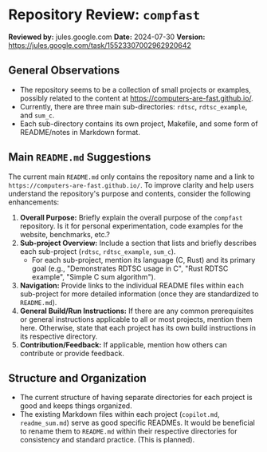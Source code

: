 # Repository Review: `compfast`
**Reviewed by:** jules.google.com
**Date:** 2024-07-30
**Version:** https://jules.google.com/task/15523307002962920642

## General Observations

* The repository seems to be a collection of small projects or examples, possibly related to the content at https://computers-are-fast.github.io/.
* Currently, there are three main sub-directories: `rdtsc`, `rdtsc_example`, and `sum_c`.
* Each sub-directory contains its own project, Makefile, and some form of README/notes in Markdown format.

## Main `README.md` Suggestions

The current main `README.md` only contains the repository name and a link to `https://computers-are-fast.github.io/`. To improve clarity and help users understand the repository's purpose and contents, consider the following enhancements:

1.  **Overall Purpose:** Briefly explain the overall purpose of the `compfast` repository. Is it for personal experimentation, code examples for the website, benchmarks, etc.?
2.  **Sub-project Overview:** Include a section that lists and briefly describes each sub-project (`rdtsc`, `rdtsc_example`, `sum_c`).
    *   For each sub-project, mention its language (C, Rust) and its primary goal (e.g., "Demonstrates RDTSC usage in C", "Rust RDTSC example", "Simple C sum algorithm").
3.  **Navigation:** Provide links to the individual README files within each sub-project for more detailed information (once they are standardized to `README.md`).
4.  **General Build/Run Instructions:** If there are any common prerequisites or general instructions applicable to all or most projects, mention them here. Otherwise, state that each project has its own build instructions in its respective directory.
5.  **Contribution/Feedback:** If applicable, mention how others can contribute or provide feedback.

## Structure and Organization

* The current structure of having separate directories for each project is good and keeps things organized.
* The existing Markdown files within each project (`copilot.md`, `readme_sum.md`) serve as good specific READMEs. It would be beneficial to rename them to `README.md` within their respective directories for consistency and standard practice. (This is planned).
